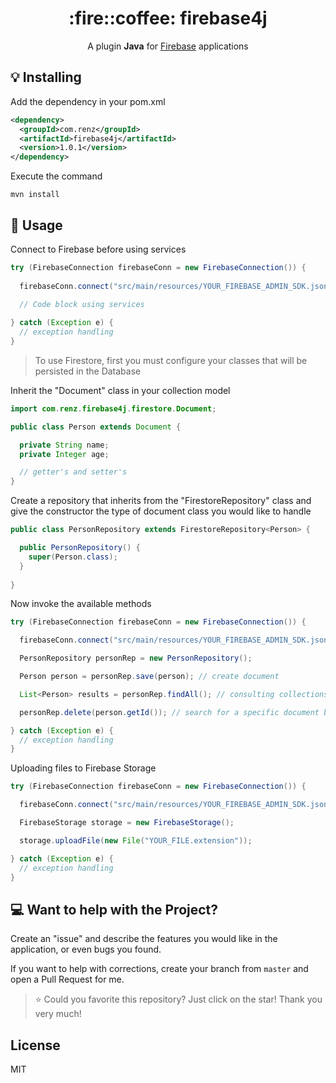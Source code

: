 <h1 align="center">
  :fire::coffee: firebase4j
</h1>

<p align="center">
   A plugin <b>Java</b> for <a href="https://firebase.google.com/">Firebase</a> applications
</p>

## :bulb: Installing

Add the dependency in your pom.xml

```xml
<dependency>
  <groupId>com.renz</groupId>
  <artifactId>firebase4j</artifactId>
  <version>1.0.1</version>
</dependency>
```

Execute the command

```command
mvn install
```

## :running: Usage

Connect to Firebase before using services

```java
try (FirebaseConnection firebaseConn = new FirebaseConnection()) {
			
  firebaseConn.connect("src/main/resources/YOUR_FIREBASE_ADMIN_SDK.json");

  // Code block using services
			
} catch (Exception e) {
  // exception handling
}
```

> To use Firestore, first you must configure your classes that will be persisted in the Database

Inherit the "Document" class in your collection model

```java
import com.renz.firebase4j.firestore.Document;

public class Person extends Document {

  private String name;
  private Integer age;

  // getter's and setter's
}
```

Create a repository that inherits from the "FirestoreRepository" class and give the constructor the type of document class you would like to handle

```java
public class PersonRepository extends FirestoreRepository<Person> {

  public PersonRepository() {
    super(Person.class);
  }
  
}
```

Now invoke the available methods


```java
try (FirebaseConnection firebaseConn = new FirebaseConnection()) {

  firebaseConn.connect("src/main/resources/YOUR_FIREBASE_ADMIN_SDK.json");

  PersonRepository personRep = new PersonRepository();

  Person person = personRep.save(person); // create document 

  List<Person> results = personRep.findAll(); // consulting collections

  personRep.delete(person.getId()); // search for a specific document by id 

} catch (Exception e) {
  // exception handling
}
```

Uploading files to Firebase Storage

```java
try (FirebaseConnection firebaseConn = new FirebaseConnection()) {

  firebaseConn.connect("src/main/resources/YOUR_FIREBASE_ADMIN_SDK.json");

  FirebaseStorage storage = new FirebaseStorage();

  storage.uploadFile(new File("YOUR_FILE.extension"));

} catch (Exception e) {
  // exception handling
}
```

## :computer: Want to help with the Project?

Create an "issue" and describe the features you would like in the application, or even bugs you found.

If you want to help with corrections, create your branch from `master` and open a Pull Request for me.

> :star: Could you favorite this repository? Just click on the star! Thank you very much!

## License 

MIT
